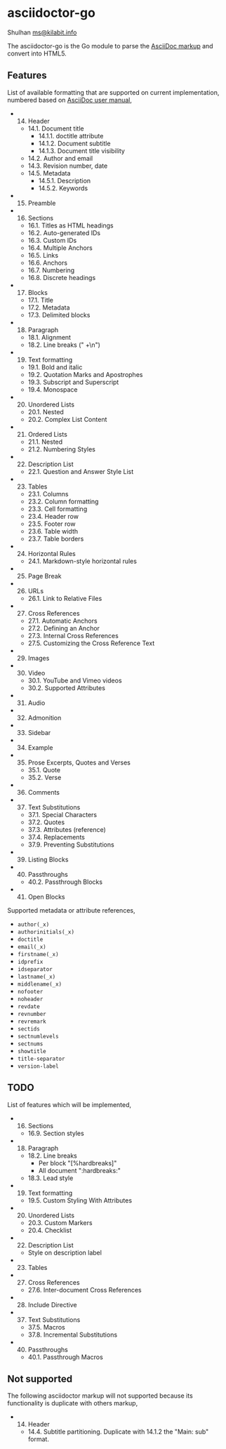 # asciidoctor-go

Shulhan <ms@kilabit.info>

The asciidoctor-go is the Go module to parse the
[AsciiDoc markup](https://asciidoctor.org/docs/what-is-asciidoc)
and convert into HTML5.

## Features

List of available formatting that are supported on current implementation,
numbered based on
[AsciiDoc user manual](https://asciidoctor.org/docs/user-manual/),

* 14. Header
  * 14.1. Document title
    * 14.1.1. doctitle attribute
    * 14.1.2. Document subtitle
    * 14.1.3. Document title visibility
  * 14.2. Author and email
  * 14.3. Revision number, date
  * 14.5. Metadata
    * 14.5.1. Description
    * 14.5.2. Keywords
* 15. Preamble
* 16. Sections
  * 16.1. Titles as HTML headings
  * 16.2. Auto-generated IDs
  * 16.3. Custom IDs
  * 16.4. Multiple Anchors
  * 16.5. Links
  * 16.6. Anchors
  * 16.7. Numbering
  * 16.8. Discrete headings
* 17. Blocks
  * 17.1. Title
  * 17.2. Metadata
  * 17.3. Delimited blocks
* 18. Paragraph
  * 18.1. Alignment
  * 18.2. Line breaks (" +\n")
* 19. Text formatting
  * 19.1. Bold and italic
  * 19.2. Quotation Marks and Apostrophes
  * 19.3. Subscript and Superscript
  * 19.4. Monospace
* 20. Unordered Lists
  * 20.1. Nested
  * 20.2. Complex List Content
* 21. Ordered Lists
  * 21.1. Nested
  * 21.2. Numbering Styles
* 22. Description List
  * 22.1. Question and Answer Style List
* 23. Tables
  * 23.1. Columns
  * 23.2. Column formatting
  * 23.3. Cell formatting
  * 23.4. Header row
  * 23.5. Footer row
  * 23.6. Table width
  * 23.7. Table borders
* 24. Horizontal Rules
  * 24.1. Markdown-style horizontal rules
* 25. Page Break
* 26. URLs
  * 26.1. Link to Relative Files
* 27. Cross References
  * 27.1. Automatic Anchors
  * 27.2. Defining an Anchor
  * 27.3. Internal Cross References
  * 27.5. Customizing the Cross Reference Text
* 29. Images
* 30. Video
  * 30.1. YouTube and Vimeo videos
  * 30.2. Supported Attributes
* 31. Audio
* 32. Admonition
* 33. Sidebar
* 34. Example
* 35. Prose Excerpts, Quotes and Verses
  * 35.1. Quote
  * 35.2. Verse
* 36. Comments
* 37. Text Substitutions
  * 37.1. Special Characters
  * 37.2. Quotes
  * 37.3. Attributes (reference)
  * 37.4. Replacements
  * 37.9. Preventing Substitutions
* 39. Listing Blocks
* 40. Passthroughs
  * 40.2. Passthrough Blocks
* 41. Open Blocks

Supported metadata or attribute references,

* `author(_x)`
* `authorinitials(_x)`
* `doctitle`
* `email(_x)`
* `firstname(_x)`
* `idprefix`
* `idseparator`
* `lastname(_x)`
* `middlename(_x)`
* `nofooter`
* `noheader`
* `revdate`
* `revnumber`
* `revremark`
* `sectids`
* `sectnumlevels`
* `sectnums`
* `showtitle`
* `title-separator`
* `version-label`


##  TODO

List of features which will be implemented,

* 16. Sections
  * 16.9. Section styles
* 18. Paragraph
  * 18.2. Line breaks
    * Per block "[%hardbreaks]"
    * All document ":hardbreaks:"
  * 18.3. Lead style
* 19. Text formatting
  * 19.5. Custom Styling With Attributes
* 20. Unordered Lists
  * 20.3. Custom Markers
  * 20.4. Checklist
* 22. Description List
  * Style on description label
* 23. Tables
* 27. Cross References
  * 27.6. Inter-document Cross References
* 28. Include Directive
* 37. Text Substitutions
  * 37.5. Macros
  * 37.8. Incremental Substitutions
* 40. Passthroughs
  * 40.1. Passthrough Macros


## Not supported

The following asciidoctor markup will not supported because its functionality
is duplicate with others markup,

* 14. Header
  * 14.4. Subtitle partitioning. Duplicate with 14.1.2 the "Main: sub" format.

